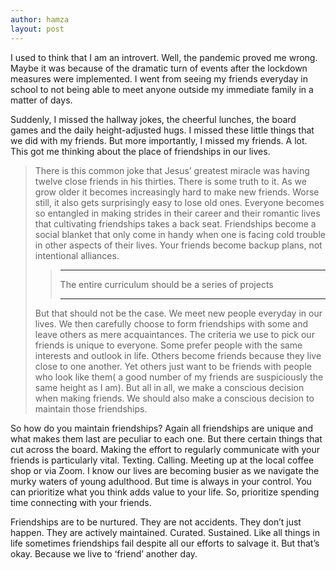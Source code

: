 ```yaml
---
author: hamza
layout: post
---
```

I used to think that I am an introvert. Well, the pandemic proved me wrong. Maybe it was
because of the dramatic turn of events after the lockdown measures were implemented. I went
from seeing my friends everyday in school to not being able to meet anyone outside my
immediate family in a matter of days. 

Suddenly, I missed the hallway jokes, the cheerful lunches,
the board games and the daily height-adjusted hugs. I missed these little things that we did with
my friends. But more importantly, I missed my friends. A lot. This got me thinking about the
place of friendships in our lives.

> There is this common joke that Jesus’ greatest miracle was having twelve close friends in his
thirties.
There is some truth to it. As we grow older it becomes increasingly hard to make new
friends. Worse still, it also gets surprisingly easy to lose old ones. Everyone becomes so
entangled in making strides in their career and their romantic lives that cultivating friendships
takes a back seat. Friendships become a social blanket that only come in handy when one is
facing cold trouble in other aspects of their lives. Your friends become backup plans, not
intentional alliances.
        <blockquote>
          <hr />
          <p class="quote">
            The entire curriculum should be a series of projects
          </p>
          <hr />
        </blockquote>
But that should not be the case. We meet new people everyday in our lives. We then carefully
choose to form friendships with some and leave others as mere acquaintances. The criteria we
use to pick our friends is unique to everyone. Some prefer people with the same interests and
outlook in life. Others become friends because they live close to one another. Yet others just
want to be friends with people who look like them( a good number of my friends are
suspiciously the same height as I am). But all in all, we make a conscious decision when making
friends. We should also make a conscious decision to maintain those friendships.

So how do you maintain friendships? Again all friendships are unique and what makes them last
are peculiar to each one. But there certain things that cut across the board. Making the effort to
regularly communicate with your friends is particularly vital. Texting. Calling. Meeting up at the
local coffee shop or via Zoom. I know our lives are becoming busier as we navigate the murky
waters of young adulthood. But time is always in your control. You can prioritize what you think
adds value to your life. So, prioritize spending time connecting with your friends.

Friendships are to be nurtured. They are not accidents. They don’t just happen. They are actively
maintained. Curated. Sustained. Like all things in life sometimes friendships fail despite all our
efforts to salvage it. But that’s okay. Because we live to ‘friend’ another day.
